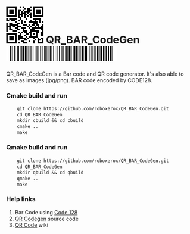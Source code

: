 
# ![](https://github.com/roboxerox/QR_BAR_CodeGen/blob/main/images/qrcode.png) QR_BAR_CodeGen ![](https://github.com/roboxerox/QR_BAR_CodeGen/blob/main/images/barcode.png)
QR_BAR_CodeGen is a Bar code and QR code generator. It's also able to save as images (jpg/png). BAR code encoded by CODE128.


### Cmake build and run

		git clone https://github.com/roboxerox/QR_BAR_CodeGen.git
		cd QR_BAR_CodeGen
		mkdir cbuild && cd cbuild
		cmake ..
		make
    
    
### Qmake build and run

		git clone https://github.com/roboxerox/QR_BAR_CodeGen.git
		cd QR_BAR_CodeGen
		mkdir qbuild && cd qbuild
		qmake ..
		make
    
### Help links


1. Bar Code using [Code 128](https://en.wikipedia.org/wiki/Code_128)
2. [QR Codegen](https://github.com/nayuki/QR-Code-generator/tree/master/cpp) source code
3. [QR Code](https://en.wikipedia.org/wiki/QR_code) wiki
